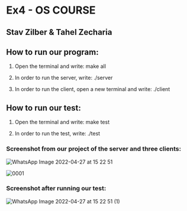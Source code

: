 
# Ex4 - OS COURSE

## Stav Zilber & Tahel Zecharia

## How to run our program:

  1. Open the terminal and write: make all

  2. In order to run the server, write: ./server

  3. In order to run the client, open a new terminal and write: ./client

## How to run our test:

  1. Open the terminal and write: make test

  2. In order to run the test, write: ./test

### Screenshot from our project of the server and three clients:

![WhatsApp Image 2022-04-27 at 15 22 51](https://user-images.githubusercontent.com/93916792/165521448-9368c73f-a426-4211-81e9-437a1f5a4ea7.jpeg)


![0001](https://user-images.githubusercontent.com/74601548/145879587-8a7c6a62-ab42-423d-b7a2-75372d13af6e.jpg)

### Screenshot after running our test:

![WhatsApp Image 2022-04-27 at 15 22 51 (1)](https://user-images.githubusercontent.com/93916792/165521407-8713c57d-f6f0-45f1-bf6b-6ff90ff6552f.jpeg)
